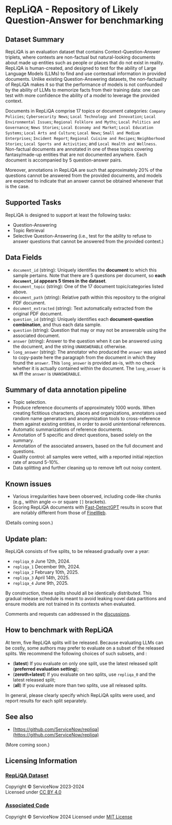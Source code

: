 # RepLiQA - Repository of Likely Question-Answer for benchmarking

## Dataset Summary
RepLiQA is an evaluation dataset that contains Context-Question-Answer triplets, where contexts are non-factual but natural-looking documents about made up entities such as people or places that do not exist in reality. RepLiQA is human-created, and designed to test for the ability of Large Language Models (LLMs) to find and use contextual information in provided documents. Unlike existing Question-Answering datasets, the non-factuality of RepLiQA makes it so that the performance of models is not confounded by the ability of LLMs to memorize facts from their training data: one can test with more confidence the ability of a model to leverage the provided context.

Documents in RepLiQA comprise 17 topics or document categories: `Company Policies`; `Cybersecurity News`; `Local Technology and Innovation`; `Local Environmental Issues`; `Regional Folklore and Myths`; `Local Politics and Governance`; `News Stories`; `Local Economy and Market`; `Local Education Systems`; `Local Arts and Culture`; `Local News`; `Small and Medium Enterprises`; `Incident Report`; `Regional Cuisine and Recipes`; `Neighborhood Stories`; `Local Sports and Activities`; and `Local Health and Wellness`. Non-factual documents are annotated in one of these topics covering fantasy/made-up entities that are not documented anywhere. Each document is accompanied by 5 question-answer pairs.

Moreover, annotations in RepLiQA are such that approximately 20% of the questions cannot be answered from the provided documents, and models are expected to indicate that an answer cannot be obtained whenever that is the case.

## Supported Tasks
RepLiQA is designed to support at least the following tasks:
- Question-Answering
- Topic Retrieval
- Selective Question-Answering (i.e., test for the ability to refuse to answer questions that cannot be answered from the provided context.)

## Data Fields
- `document_id` (string): Uniquely identifies the **document** to which this sample pertains. Note that there are 5 questions per document, so **each `document_id` appears 5 times in the dataset**.
- `document_topic` (string): One of the 17 document topic/categories listed above.
- `document_path` (string): Relative path within this repository to the original PDF document.
- `document_extracted` (string): Text automatically extracted from the original PDF document.
- `question_id` (string): Uniquely identifies each **document-question combination**, and thus each data sample.
- `question` (string): Question that may or may not be answerable using the associated document.
- `answer` (string): Answer to the question when it can be answered using the document, and the string `UNANSWERABLE` otherwise.
- `long_answer` (string): The annotator who produced the `answer` was asked to copy-paste here the paragraph from the document in which they found the `answer`. This `long_answer` is provided as-is, with no check whether it is actually contained within the document. The `long_answer` is `NA` iff the `answer` is `UNANSWERABLE`.


## Summary of data annotation pipeline
- Topic selection.
- Produce reference documents of approximately 1000 words. When creating fictitious characters, places and organizations, annotators used random name generators and anonymization tools to cross-reference them against existing entities, in order to avoid unintentional references.
- Automatic summarizations of reference documents.
- Annotation of 5 specific and direct questions, based solely on the summary.
- Annotation of the associated answers, based on the full document and questions.
- Quality control: all samples were vetted, with a reported initial rejection rate of around 5-10%.
- Data splitting and further cleaning up to remove left out noisy content.


## Known issues
- Various irregularities have been observed, including code-like chunks (e.g., within angle `<>` or square `[]` brackets).
- Scoring RepLiQA documents with [Fast-DetectGPT](https://github.com/baoguangsheng/fast-detect-gpt) results in score that are notably different from those of [FineWeb](https://huggingface.co/datasets/HuggingFaceFW/fineweb).

(Details coming soon.)


## Update plan:
RepLiQA consists of five splits, to be released gradually over a year:
- `repliqa_0` June 12th, 2024.
- `repliqa_1` December 9th, 2024.
- `repliqa_2` February 10th, 2025.
- `repliqa_3` April 14th, 2025.
- `repliqa_4` June 9th, 2025.

By construction, these splits should all be identically distributed. This gradual release schedule is meant to avoid leaking novel data partitions and ensure models are not trained in its contexts when evaluated.

Comments and requests can addressed in the [discussions](https://huggingface.co/datasets/ServiceNow/repliqa/discussions).

## How to benchmark with RepLiQA
At term, five RepLiQA splits will be released. Because evaluating LLMs can be costly, some authors may prefer to evaluate on a subset of the released splits. We recommend the following choices of such subsets, and :
- (**latest**) If you evaluate on only one split, use the latest released split (**preferred evaluation setting**);
- (**zeroth+latest**) If you evaluate on two splits, use `repliqa_0` and the latest released split;
- (**all**) If you evaluate more than two splits, use all released splits.

In general, please clearly specify which RepLiQA splits were used, and report results for each split separately.

## See also
- [https://github.com/ServiceNow/repliqa](https://github.com/ServiceNow/repliqa)

(More coming soon.)


## Licensing Information

### [RepLiQA Dataset](https://huggingface.co/datasets/ServiceNow/repliqa)
Copyright © ServiceNow 2023-2024  
Licensed under [CC BY 4.0](https://creativecommons.org/licenses/by/4.0/)  

### [Associated Code](https://github.com/ServiceNow/repliqa)
Copyright © ServiceNow 2024
Licensed under [MIT License](https://github.com/ServiceNow/repliqa/blob/main/LICENSE)
